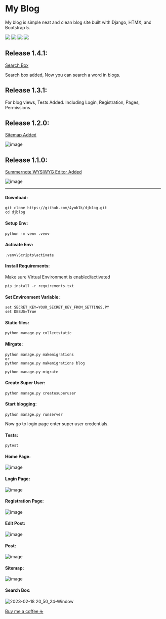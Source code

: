 # My Blog

My blog is simple neat and clean blog site built with Django, HTMX, and Bootstrap 5.

![](https://img.shields.io/badge/Django-4.1.6-green)
![](https://img.shields.io/badge/Python-3.11.1-lightgreen)
![](https://github.com/4yub1k/djblog/actions/workflows/myBlog.yml/badge.svg)
![](https://img.shields.io/badge/Release-1.4.1-orange)

## Release 1.4.1:
  [Search Box](#search-box)
  
  Search box added, Now you can search a word in blogs. 

## Release 1.3.1:
  For blog views, Tests Added. Including Login, Registration, Pages,  Permissions.
  
## Release 1.2.0:
  [Sitemap Added](#sitemap)
  
![image](https://user-images.githubusercontent.com/45902447/218271793-7722c165-b2b6-45af-8045-13cf3c73f3ad.png)

## Release 1.1.0:
  [Summernote WYSIWYG Editor Added](#edit-post)
  
![image](https://user-images.githubusercontent.com/45902447/218198174-d13d5e76-1dd4-448d-b868-88779e9cae82.png)

<hr>

#### Download:
```
git clone https://github.com/4yub1k/djblog.git
cd djblog
```

#### Setup Env:
```
python -m venv .venv
```
#### Activate Env:
```
.venv\Scripts\activate
```

#### Install Requirements:
Make sure Virtual Environment is enabled/activated
```
pip install -r requirements.txt
```

#### Set Environment Variable:
```
set SECRET_KEY=YOUR_SECRET_KEY_FROM_SETTINGS.PY
set DEBUG=True
```

#### Static files:
```
python manage.py collectstatic
```

#### Mirgate:
```
python manage.py makemigrations
or
python manage.py makemigrations blog

python manage.py migrate
```

#### Create Super User:
```
python manage.py createsuperuser
```

#### Start blogging:
```
python manage.py runserver
```
Now go to login page enter super user credentials.

#### Tests:
```
pytest
```
#### Home Page:
![image](https://user-images.githubusercontent.com/45902447/218100011-89e5be96-af6c-45c1-8ec9-f9bf30f96bc8.png)

#### Login Page:
![image](https://user-images.githubusercontent.com/45902447/218100144-c4f2c029-4574-41f4-98ea-049d411ec16b.png)

#### Registration Page:
![image](https://user-images.githubusercontent.com/45902447/218100250-40e72d8a-c679-480c-b34f-4f353e5b29d3.png)

#### Edit Post:
![image](https://user-images.githubusercontent.com/45902447/218264080-9e966f87-d18a-4852-bfa3-967a3c7bec32.png)

#### Post:
![image](https://user-images.githubusercontent.com/45902447/218100563-d6e0e92d-a264-4ca8-bbca-4281247c6fac.png)

#### Sitemap:
![image](https://user-images.githubusercontent.com/45902447/218271824-62fdec95-d655-46b4-a86b-bfd09a3f2695.png)

#### Search Box:
![2023-02-18 20_50_24-Window](https://user-images.githubusercontent.com/45902447/220168613-0af99af0-be3a-4b1b-9f38-315ce83d791c.png)


<p>
  <a href="https://www.buymeacoffee.com/4yub1k" target="_blank">
    Buy me a coffee ☕️
  </a>
</p>
